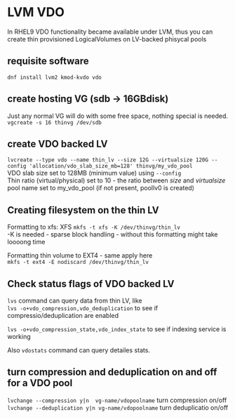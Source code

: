 # LVM VDO

In RHEL9 VDO functionality became available under LVM, thus you can create thin provisioned LogicalVolumes on LV-backed phisycal pools

## requisite software
`dnf install lvm2 kmod-kvdo vdo`

## create hosting VG (sdb -> 16GBdisk)
Just any normal VG will do with some free space, nothing special is needed.
`vgcreate -s 16 thinvg /dev/sdb`

## create VDO backed LV
`lvcreate --type vdo --name thin_lv --size 12G --virtualsize 120G --config 'allocation/vdo_slab_size_mb=128' thinvg/my_vdo_pool`  
VDO slab size set to 128MB (minimum value) using `--config`  
Thin ratio (virtual/physical) set to 10 - the ratio between  *size* and *virtualsize*   
pool name set to my_vdo_pool (if not present, poollv0 is created)

## Creating filesystem on the thin LV
Formatting to xfs:  XFS
`mkfs -t xfs -K /dev/thinvg/thin_lv`  
   -K is needed - sparse block handling - without this formatting might take loooong time

Formatting thin volume to EXT4 - same apply here  
`mkfs -t ext4 -E nodiscard /dev/thinvg/thin_lv` 

## Check status flags of VDO backed LV
`lvs` command can query data from thin LV, like  
`lvs -o+vdo_compression,vdo_deduplication` to see if compressio/deduplication are enabled

`lvs -o+vdo_compression_state,vdo_index_state` to see if indexing service is working

Also `vdostats` command can query detailes stats.

## turn compression and deduplication on and off for a VDO pool
`lvchange --compression y|n  vg-name/vdopoolname` turn compression on/off  
`lvchange --deduplication y|n vg-name/vdopoolname` turn deduplicatio on/off